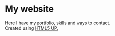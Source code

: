 # My website
Here I have my portfolio, skills and ways to contact.<br>Created using <a href="https://html5up.net/" target="_blank">HTML5 UP</href>.
